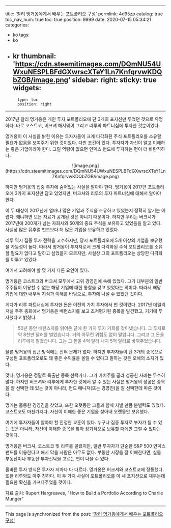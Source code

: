 
---
title: '찰리 멍거옹에게서 배우는 포트폴리오 구성'
permlink: 4d95zp
catalog: true
toc_nav_num: true
toc: true
position: 9999
date: 2020-07-15 05:34:21
categories:
- ko
tags:
- ko
- kr
thumbnail: 'https://cdn.steemitimages.com/DQmNU54UWxuNESPLBFdGXwrscXTeY1Ln7KnfqrvwKDQbZGB/image.png'
sidebar:
    right:
        sticky: true
widgets:
    -
        type: toc
        position: right
---


2017년 찰리 멍거옹은 개인 투자 포트폴리오에 단 3개의 포지션만 두었던 것으로 유명하다. 바로 코스트코, 버크셔 해서웨이 그리고 리루의 파트너십에 투자한 것뿐이었다.​

멍거옹이 이 사실을 밝힌 이유는 투자자들이 크게 다각화된 주식 포트폴리오를 소유할 필요가 없음을 보여주기 위한 것이었다. 다만 조건이 있다. 투자자가 자신이 알고 이해하는 좋은 기업이라야 한다. 그럴 역량이 없으면 인덱스 펀드에 투자하는 편이 더 바람직하다.

<center>
![image.png](https://cdn.steemitimages.com/DQmNU54UWxuNESPLBFdGXwrscXTeY1Ln7KnfqrvwKDQbZGB/image.png)
</center>

하지만 멍거옹의 집중 투자에 숨어있는 사실을 알아야 한다. 멍거옹이 2017년 포트폴리오에 3가지 포지션만 담고 있었지만, 버크셔와 리루의 투자 파트너십에 대해서 알아야 한다. ​

이 두 대상이 2017년에 얼마나 많은 기업과 주식을 소유하고 있었는지 정확히 알기는 어렵다. 왜냐하면 모든 자료가 공개된 것은 아니기 때문이다. 하지만 우리는 버크셔가 2017년에 200개가 넘는 자회사와 50개의 중요 주식을 보유하고 있었음을 알고 있다. 사실상 많은 뮤추얼 펀드보다 더 많은 기업을 보유하고 있었다.​

리루 역시 집중 투자 전략을 고수하지만, 당시 포트폴리오에 5개 이상의 기업을 보유했을 가능성이 높다. 따라서 멍거옹이 투자자로서 크게 다각화된 주식 포트폴리오를 소유할 필요가 없다고 말하고 싶었을지 모르지만, 사실상 그의 포트폴리오는 상당한 다각화를 이루고 있었다.​

여기서 고려해야 할 몇 가지 다른 요인이 있다. ​

멍거옹은 코스트코와 버크셔 모두에서 고위 경영진에 속해 있었다. 그가 대부분의 일반 주주들이 이용할 수 없는 해당 기업에 대한 통찰을 갖고 있었다는 의미다. 따라서 해당 기업에 대한 내부적 지식과 이해를 바탕으로, 투자에 나설 수 있었던 것이다. ​

게다가 리루 파트너십에 투자한 돈은 이전의 가치 투자에서 번 것이었다. 2017년 데일리 저널 주주 총회에서 멍거옹은 배런스지를 보고 초저평가된 종목을 발견했고, 거기에 투자했다고 밝혔다.

>50년 동안 배런스지를 읽어온 끝에 한 가지 투자 기회를 찾아냈습니다. 그 투자로 약 8천만 달러를 벌었습니다. 거의 아무런 위험도 없이 말입니다. 그리고 그 돈을 리루에게 맡겼습니다. 그는 그 돈을 4억 달러 내지 5억 달러로 바꿔주었습니다.

물론 멍거옹의 접근 방식에는 전혀 문제가 없다. 하지만 투자자들이 단 3개의 종목으로 구성된 포트폴리오로도 꽤 좋은 수익률을 올릴 수 있다고 말하는 것은 오해의 소지가 있다.​

맞다, 멍거옹은 정말로 특출난 종목 선택가다. 그가 가치주를 골라 성공한 사례는 무수히 많다. 하지만 버크셔와 리루에게 투자한 것에서 알 수 있는 사실은 멍거옹의 성공은 종목을 잘 선택한 데 있는 것이 아니라, 펀드 매니저(또는 경영진)을 잘 선택한데 따른 것이다.​

멍거는 훌륭한 경영진을 찾았고, 또한 오랫동안 그들과 함께 지낼 만큼 분별력도 있었다. 코스트코도 마찬가지다. 자신이 이해한 좋은 기업을 찾아내 오랫동안 보유했다.​

여기에 투자자들이 알아야 할 진정한 교훈이 있다. 누구나 집중 투자로 부자가 될 수 있는 것은 아니라, 자신이 이해한 종목을 찾아 장기적으로 보유할 때에만 그럴 수 있다는 것이다.​

멍거옹은 버크셔, 코스트코 및 리루를 골랐지만, 일반 투자자가 단순한 S&P 500 인덱스 펀드를 이용한다고 해서 막을 사람은 아무도 없다. 부동산 시장을 잘 이해한다면, 실물 부동산이나 부동산 투자신탁을 고르는 편이 나을 수 있다. ​

올바른 투자 방식은 투자자 저마다 다 다르다. 멍거옹은 버크셔와 코스트코에 정통했다. 또한 리루와도 아주 친하다. 이 두 가지 사실이 포트폴리오를 이 세 포지션으로 채우는데 필요한 확신을 가져다주었을 것이다.​

자료 출처: Rupert Hargreaves, "How to Build a Portfolio According to Charlie Munger"

- - -

This page is synchronized from the post: ['찰리 멍거옹에게서 배우는 포트폴리오 구성'](https://steemit.com/@pius.pius/4d95zp)

